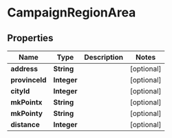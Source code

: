 

# CampaignRegionArea


## Properties

Name | Type | Description | Notes
------------ | ------------- | ------------- | -------------
**address** | **String** |  |  [optional]
**provinceId** | **Integer** |  |  [optional]
**cityId** | **Integer** |  |  [optional]
**mkPointx** | **String** |  |  [optional]
**mkPointy** | **String** |  |  [optional]
**distance** | **Integer** |  |  [optional]



